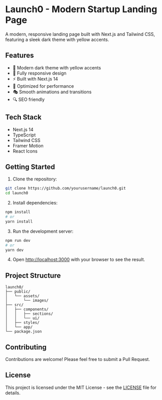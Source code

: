# Launch0 - Modern Startup Landing Page

A modern, responsive landing page built with Next.js and Tailwind CSS, featuring a sleek dark theme with yellow accents.

## Features

- 🎨 Modern dark theme with yellow accents
- 📱 Fully responsive design
- ⚡ Built with Next.js 14
- 🎯 Optimized for performance
- 🎭 Smooth animations and transitions
- 🔍 SEO friendly

## Tech Stack

- Next.js 14
- TypeScript
- Tailwind CSS
- Framer Motion
- React Icons

## Getting Started

1. Clone the repository:
```bash
git clone https://github.com/yourusername/launch0.git
cd launch0
```

2. Install dependencies:
```bash
npm install
# or
yarn install
```

3. Run the development server:
```bash
npm run dev
# or
yarn dev
```

4. Open [http://localhost:3000](http://localhost:3000) with your browser to see the result.

## Project Structure

```
launch0/
├── public/
│   └── assets/
│       └── images/
├── src/
│   ├── components/
│   │   ├── sections/
│   │   └── ui/
│   ├── styles/
│   └── app/
└── package.json
```

## Contributing

Contributions are welcome! Please feel free to submit a Pull Request.

## License

This project is licensed under the MIT License - see the [LICENSE](LICENSE) file for details. 